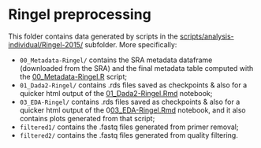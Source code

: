 # Ringel preprocessing

This folder contains data generated by scripts in the [scripts/analysis-individual/Ringel-2015/](../../../scripts/analysis-individual/Ringel-2015/) subfolder. More specifically:
- `00_Metadata-Ringel/` contains the SRA metadata dataframe (downloaded from the SRA) and the final metadata table computed with the [00_Metadata-Ringel.R](../../../scripts/analysis-individual/Ringel-2015/00_Metadata-Ringel.R) script;
- `01_Dada2-Ringel/` contains .rds files saved as checkpoints & also for a quicker html output of the [01_Dada2-Ringel.Rmd](../../../scripts/analysis-individual/Ringel-2015/01_Dada2-Ringel.Rmd) notebook;
- `03_EDA-Ringel/` contains .rds files saved as checkpoints & also for a quicker html output of the 0[03_EDA-Ringel.Rmd](../../../scripts/analysis-individual/Ringel-2015/03_EDA-Ringel.Rmd) notebook, and it also contains plots generated from that script;
- `filtered1/` contains the .fastq files generated from primer removal;
- `filtered2/` contains the .fastq files generated from quality filtering.